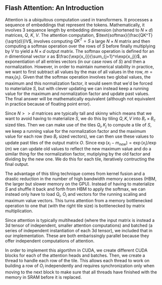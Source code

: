 ## Flash Attention: An Introduction
Attention is a ubiquitous computation used in transformers. It processes a sequence of embeddings that represent the tokens. Mathematically, it involves 3 sequence length by embedding dimension (shortened to $N\times d$) matrices, $Q$, $K$, $V$. The attention computation, $\text{softmax}(\frac{QK^T}{\sqrt{d}})V$, involves computing $QK^T=S$ a large $N\times N$ matrix and then computing a softmax operation over the rows of $S$ before finally multiplying by $V$ to yield a $N\times d$ output matrix. The softmax operation is defined for an $n$ dimentional vector $x$ as $\frac{\exp{x_i}}{\sum_{j=1}^n\exp{x_j}}$, an exponentiation of all entries vectors (in our case rows of $S$) and then a normalization. However, in order to maintain numerical stability in practice, we want to first subtract all values by the max of all values in the row, $m = \max_i(x_i)$. Given that the softmax operation involves two global values, the maximum and this normalization factor, it would seem that we'd be forced to materialize $S$, but with clever updating we can instead keep a running value for the maximum and normalization factor and update past values. The final answer will be mathematically equivalent (although not equivalent in practice because of floating point error). 

Since $N >> d$ matrices are typically tall and skinny which means that we want to avoid having to materialize $S$, we do this by tiling $Q, K, V$ into $B_r\times B_c$ sized tiles. Then we can make use of the tiles $Q_i, K_j$ to compute a tile of $S$, we keep a running value for the normalization factor and the maximum value for each row (two $B_r$ sized vectors), we can then use these values to update past tiles of the output matrix $O$. Since $\exp(x_i-m_{new}) = \exp(x_i)/\exp(m)$ we can update old values to reflect the new maximum value and do a similar thing for the normalization factor, mutiplying by the old factor and dividing by the new one. We do this for each tile, iteratively contructing the final output.

The advantage of this tiling technique comes from kernel fusion and a drastic reduction in the number of high bandwidth memory accesses (HBM, the larger but slower memory on the GPU). Instead of having to materialize $S$ and shuffle it back and forth from HBM to apply the softmax, we can instead only have to load $Q_i$, $O_i$ and vectors for the running scaling and maximum value vectors. This turns attention from a memory bottlenecked operation to one that (with the right tile size) is bottlenecked by matrix multiplication.

Since attention is typically multiheaded (where the input matrix is instead a 3d tensor of independent, smaller attention computations) and batched (a series of independent instantiation of each 3d tensor), we included that in our implementation. These are both embarissingly parallel because they offer independent computations of attention. 

In order to implement this algortihm in CUDA, we create different CUDA blocks for each of the attention heads and batches. Then, we create a thread to handle each row of the tile. This allows each thread to work on building a row of $O_i$ independently and requires synchronization only when moving to the next block to make sure that all threads have finished with the memory in SRAM before it is replaced.